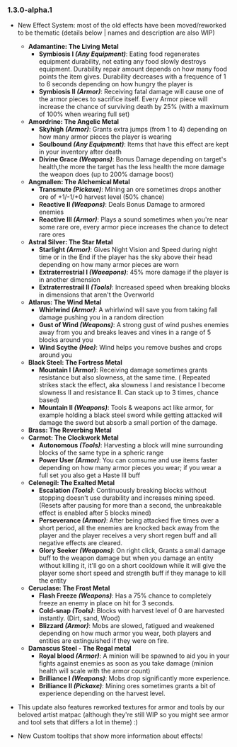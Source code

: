 ### 1.3.0-alpha.1

- New Effect System: most of the old effects have been moved/reworked to be thematic (details below | names and
  description are also WIP)
    - **Adamantine: The Living Metal**
        - **Symbiosis I _(Any Equipment)_**: Eating food regenerates equipment durability, not eating any food slowly
          destroys equipment. Durability repair amount depends on how many food points the item gives. Durability
          decreases with a frequence of 1 to 6 seconds depending on how hungry the player is
        - **Symbiosis II _(Armor)_**: Receiving fatal damage will cause one of the armor pieces to sacrifice itself.
          Every Armor piece will increase the chance of surviving death by 25% (with a maximum of 100% when wearing full
          set)
    - **Amordrine: The Angelic Metal**
        - **Skyhigh _(Armor)_**: Grants extra jumps (from 1 to 4) depending on how many armor pieces the player is
          wearing
        - **Soulbound _(Any Equipment)_**: Items that have this effect are kept in your inventory after death
        - **Divine Grace _(Weapons)_**: Bonus Damage depending on target's health,the more the target has the less
          health the more damage the weapon does (up to 200% damage boost)
    - **Angmallen: The Alchemical Metal**
        - **Transmute _(Pickaxe)_**: Mining an ore sometimes drops another ore of +1/-1/+0 harvest level (50% chance)
        - **Reactive II _(Weapons)_**: Deals Bonus Damage to armored enemies
        - **Reactive III _(Armor)_**: Plays a sound sometimes when you're near some rare ore, every armor piece
          increases the chance to detect rare ores
    - **Astral Silver: The Star Metal**
        - **Starlight _(Armor)_**: Gives Night Vision and Speed during night time or in the End if the player has the
          sky above their head depending on how many armor pieces are worn
        - **Extraterrestrial I _(Waeapons)_**: 45% more damage if the player is in another dimension
        - **Extraterrestrail II _(Tools)_**: Increased speed when breaking blocks in dimensions that aren't the
          Overworld
    - **Atlarus: The Wind Metal**
        - **Whirlwind _(Armor)_**: A whirlwind will save you from taking fall damage pushing you in a random direction
        - **Gust of Wind _(Weapons)_**: A strong gust of wind pushes enemies away from you and breaks leaves and vines
          in a range of 5 blocks around you
        - **Wind Scythe _(Hoe)_**: Wind helps you remove bushes and crops around you
    - **Black Steel: The Fortress Metal**
        - **Mountain I (Armor)**: Receiving damage sometimes grants resistance but also slowness, at the same time. (
          Repeated strikes stack the effect, aka slowness I and resistance I become slowness II and resistance II. Can
          stack up to 3 times, chance based)
        - **Mountain II _(Weapons)_**: Tools & weapons act like armor, for example holding a black steel sword while
          getting attacked will damage the sword but absorb a small portion of the damage.
    - **Brass: The Reverbing Metal**
    - **Carmot: The Clockwork Metal**
        - **Autonomous _(Tools)_**: Harvesting a block will mine surrounding blocks of the same type in a spheric range
        - **Power User _(Armor)_**: You can comsume and use items faster depending on how many armor pieces you wear; if
          you wear a full set you also get a Haste III buff
    - **Celenegil: The Exalted Metal**
        - **Escalation _(Tools)_**: Continuously breaking blocks without stopping doesn't use durability and increases
          mining speed. (Resets after pausing for more than a second, the unbreakable effect is enabled after 5 blocks
          mined)
        - **Perseverance _(Armor)_**: After being attacked five times over a short period, all the enemies are knocked
          back away from the player and the player receives a very short regen buff and all negative effects are
          cleared.
        - **Glory Seeker _(Weapons)_**: On right click, Grants a small damage buff to the weapon damage but when you
          damage an entity without killing it, it'll go on a short cooldown while it will give the player some short
          speed and strength buff if they manage to kill the entity
  - **Ceruclase: The Frost Metal**
      - **Flash Freeze _(Weapons)_**: Has a 75% chance to completely freeze an enemy in place on hit for 3 seconds.
      - **Cold-snap _(Tools)_**: Blocks with harvest level of 0 are harvested instantly. (Dirt, sand, Wood)
      - **Blizzard _(Armor)_**: Mobs are slowed, fatigued and weakened depending on how much armor you wear, both
        players and entities are extinguished if they were on fire.
  - **Damascus Steel - The Regal metal**
      - **Royal blood _(Armor)_**: A minion will be spawned to aid you in your fights against enemies as soon as you
        take damage (minion health will scale with the armor count)
      - **Brilliance I _(Weapons)_**: Mobs drop significantly more experience.
      - **Brilliance II _(Pickaxe)_**: Mining ores sometimes grants a bit of experience depending on the harvest level.

- This update also features reworked textures for armor and tools by our beloved artist matpac (although they're still
  WIP so you might see armor and tool sets that differs a lot in theme) :)
- New Custom tooltips that show more information about effects!